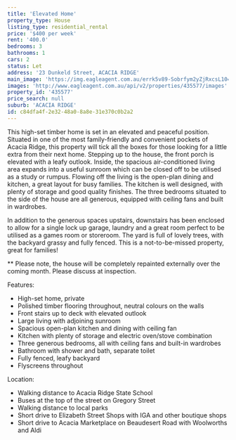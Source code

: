 ```yaml
---
title: 'Elevated Home'
property_type: House
listing_type: residential_rental
price: '$400 per week'
rent: '400.0'
bedrooms: 3
bathrooms: 1
cars: 2
status: Let
address: '23 Dunkeld Street, ACACIA RIDGE'
main_image: 'https://img.eagleagent.com.au/errk5v89-Sobrfym2yZjRxcsL10=/1280x854/smart/https://s3-us-west-2.amazonaws.com/eagleagent-orig/images/6825781/426085818-image-M.jpg'
images: 'http://www.eagleagent.com.au/api/v2/properties/435577/images'
property_id: '435577'
price_search: null
suburb: 'ACACIA RIDGE'
id: c84dfa4f-2e32-48a0-8a8e-31e370c0b2a2
---
```

This high-set timber home is set in an elevated and peaceful position. Situated in one of the most family-friendly and convenient pockets of Acacia Ridge, this property will tick all the boxes for those looking for a little extra from their next home. Stepping up to the house, the front porch is elevated with a leafy outlook. Inside, the spacious air-conditioned living area expands into a useful sunroom which can be closed off to be utilised as a study or rumpus. Flowing off the living is the open-plan dining and kitchen, a great layout for busy families. The kitchen is well designed, with plenty of storage and good quality finishes. The three bedrooms situated to the side of the house are all generous, equipped with ceiling fans and built in wardrobes.

In addition to the generous spaces upstairs, downstairs has been enclosed to allow for a single lock up garage, laundry and a great room perfect to be utilised as a games room or storeroom. The yard is full of lovely trees, with the backyard grassy and fully fenced. This is a not-to-be-missed property, great for families!

** Please note, the house will be completely repainted externally over the coming month. Please discuss at inspection.

Features:

*  High-set home, private
*  Polished timber flooring throughout, neutral colours on the walls
*  Front stairs up to deck with elevated outlook
*  Large living with adjoining sunroom
*  Spacious open-plan kitchen and dining with ceiling fan
*  Kitchen with plenty of storage and electric oven/stove combination
*  Three generous bedrooms, all with ceiling fans and built-in wardrobes
*  Bathroom with shower and bath, separate toilet
*  Fully fenced, leafy backyard
*  Flyscreens throughout

Location:

*  Walking distance to Acacia Ridge State School
*  Buses at the top of the street on Gregory Street
*  Walking distance to local parks
*  Short drive to Elizabeth Street Shops with IGA and other boutique shops
*  Short drive to Acacia Marketplace on Beaudesert Road with Woolworths and Aldi